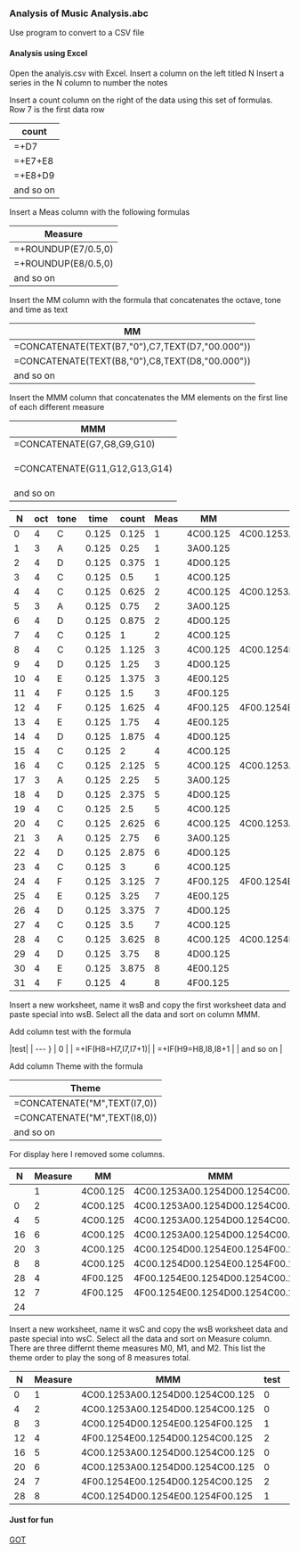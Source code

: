### Analysis of Music Analysis.abc
Use program to convert to a CSV file

#### Analysis using Excel
Open the analyis.csv with Excel.
Insert a column on the left titled N
Insert a series in the N column to number the notes

Insert a count column on the right of the data
using this set of formulas. Row 7 is the first data row

|count|
| --- |
|=+D7|
|=+E7+E8|
|=+E8+D9|
|and so on|

Insert a Meas column with the following formulas

|Measure|
| --- |
|=+ROUNDUP(E7/0.5,0)|
|=+ROUNDUP(E8/0.5,0)|
|and so on|

Insert the MM column with the formula that concatenates the octave, tone and time as text

| MM|
| --- |
|=CONCATENATE(TEXT(B7,"0"),C7,TEXT(D7,"00.000"))|
|=CONCATENATE(TEXT(B8,"0"),C8,TEXT(D8,"00.000")) |
|and so on|

Insert the MMM column that concatenates the MM elements on the first line of each different measure

| MMM |
| --- |
|=CONCATENATE(G7,G8,G9,G10)|
| |
| |
| |
|=CONCATENATE(G11,G12,G13,G14)|
| |
| |
| |
|and so on|



|N|oct|tone|time|count|Meas|MM|MMM|
|---|---|---|---|---|---|---|---|
|0|4|C|0.125|0.125|1|4C00.125|4C00.1253A00.1254D00.1254C00.125|
|1|3|A|0.125|0.25|1|3A00.125||
|2|4|D|0.125|0.375|1|4D00.125||
|3|4|C|0.125|0.5|1|4C00.125||
|4|4|C|0.125|0.625|2|4C00.125|4C00.1253A00.1254D00.1254C00.125|
|5|3|A|0.125|0.75|2|3A00.125||
|6|4|D|0.125|0.875|2|4D00.125||
|7|4|C|0.125|1|2|4C00.125||
|8|4|C|0.125|1.125|3|4C00.125|4C00.1254D00.1254E00.1254F00.125|
|9|4|D|0.125|1.25|3|4D00.125||
|10|4|E|0.125|1.375|3|4E00.125||
|11|4|F|0.125|1.5|3|4F00.125||
|12|4|F|0.125|1.625|4|4F00.125|4F00.1254E00.1254D00.1254C00.125|
|13|4|E|0.125|1.75|4|4E00.125||
|14|4|D|0.125|1.875|4|4D00.125||
|15|4|C|0.125|2|4|4C00.125||
|16|4|C|0.125|2.125|5|4C00.125|4C00.1253A00.1254D00.1254C00.125|
|17|3|A|0.125|2.25|5|3A00.125||
|18|4|D|0.125|2.375|5|4D00.125||
|19|4|C|0.125|2.5|5|4C00.125||
|20|4|C|0.125|2.625|6|4C00.125|4C00.1253A00.1254D00.1254C00.125|
|21|3|A|0.125|2.75|6|3A00.125||
|22|4|D|0.125|2.875|6|4D00.125||
|23|4|C|0.125|3|6|4C00.125||
|24|4|F|0.125|3.125|7|4F00.125|4F00.1254E00.1254D00.1254C00.125|
|25|4|E|0.125|3.25|7|4E00.125||
|26|4|D|0.125|3.375|7|4D00.125||
|27|4|C|0.125|3.5|7|4C00.125||
|28|4|C|0.125|3.625|8|4C00.125|4C00.1254D00.1254E00.1254F00.125|
|29|4|D|0.125|3.75|8|4D00.125||
|30|4|E|0.125|3.875|8|4E00.125||
|31|4|F|0.125|4|8|4F00.125||

Insert a new worksheet, name it wsB and copy the first worksheet data and paste special into wsB.
Select all the data and sort on column MMM.

Add column test with the formula

|test|
| --- }
| 0 |
| =+IF(H8=H7,I7,I7+1)|
| =+IF(H9=H8,I8,I8+1 |
| and so on |

Add column Theme with the formula

|Theme|
|---|
|=CONCATENATE("M",TEXT(I7,0))|
|=CONCATENATE("M",TEXT(I8,0))|
| and so on |

For display here I removed some columns.

|N|Measure|MM|MMM|test|Theme|
|---|---|---|---|---|---|
||1|4C00.125|4C00.1253A00.1254D00.1254C00.125|0|M0|
|0|2|4C00.125|4C00.1253A00.1254D00.1254C00.125|0|M0|
|4|5|4C00.125|4C00.1253A00.1254D00.1254C00.125|0|M0|
|16|6|4C00.125|4C00.1253A00.1254D00.1254C00.125|0|M0|
|20|3|4C00.125|4C00.1254D00.1254E00.1254F00.125|1|M1|
|8|8|4C00.125|4C00.1254D00.1254E00.1254F00.125|1|M1|
|28|4|4F00.125|4F00.1254E00.1254D00.1254C00.125|2|M2|
|12|7|4F00.125|4F00.1254E00.1254D00.1254C00.125|2|M2|
|24||||

Insert a new worksheet, name it wsC and copy the wsB worksheet data and paste special into wsC.
Select all the data and sort on  Measure column.
There are three differnt theme measures M0, M1, and M2.
This list the theme order to play the song of 8 measures total.

|N|Measure|MMM|test|Theme|
|---|---|---|---|---|
|0|1|4C00.1253A00.1254D00.1254C00.125|0|M0|
|4|2|4C00.1253A00.1254D00.1254C00.125|0|M0|
|8|3|4C00.1254D00.1254E00.1254F00.125|1|M1|
|12|4|4F00.1254E00.1254D00.1254C00.125|2|M2|
|16|5|4C00.1253A00.1254D00.1254C00.125|0|M0|
|20|6|4C00.1253A00.1254D00.1254C00.125|0|M0|
|24|7|4F00.1254E00.1254D00.1254C00.125|2|M2|
|28|8|4C00.1254D00.1254E00.1254F00.125|1|M1|

#### Just for fun

[GOT]( https://drive.google.com/open?id=0BxMOEsGLzwfeak1tUkZNM2pEVjA)





